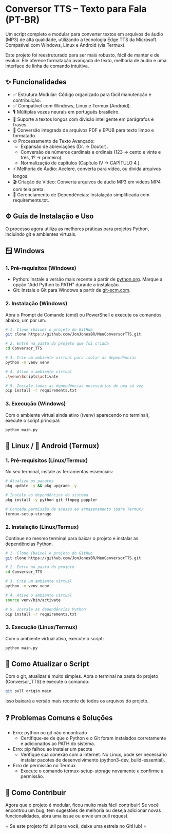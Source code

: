 # Conversor TTS – Texto para Fala (PT-BR)

Um script completo e modular para converter textos em arquivos de áudio (MP3) de alta qualidade, utilizando a tecnologia Edge TTS da Microsoft. Compatível com Windows, Linux e Android (via Termux).

Este projeto foi reestruturado para ser mais robusto, fácil de manter e de evoluir. Ele oferece formatação avançada de texto, melhoria de áudio e uma interface de linha de comando intuitiva.

## ✨ Funcionalidades

- ✅ Estrutura Modular: Código organizado para fácil manutenção e contribuição.
- ✅ Compatível com Windows, Linux e Termux (Android).
- 🎙️ Múltiplas vozes neurais em português brasileiro.
- 📜 Suporte a textos longos com divisão inteligente em parágrafos e frases.
- 📄 Conversão integrada de arquivos PDF e EPUB para texto limpo e formatado.
- ⚙️ Processamento de Texto Avançado:
  - Expansão de abreviações (Dr. → Doutor).
  - Conversão de números cardinais e ordinais (123 → cento e vinte e três, 1º → primeiro).
  - Normalização de capítulos (Capítulo IV → CAPÍTULO 4.).
- ⚡ Melhoria de Áudio: Acelere, converta para vídeo, ou divida arquivos longos.
- 🎬 Criação de Vídeo: Converta arquivos de áudio MP3 em vídeos MP4 com tela preta.
- 🔧 Gerenciamento de Dependências: Instalação simplificada com requirements.txt.

## ⚙️ Guia de Instalação e Uso

O processo agora utiliza as melhores práticas para projetos Python, incluindo git e ambientes virtuais.

## 🪟 Windows

### 1. Pré-requisitos (Windows)

- Python: Instale a versão mais recente a partir de [python.org](https://python.org). Marque a opção "Add Python to PATH" durante a instalação.
- Git: Instale o Git para Windows a partir de [git-scm.com](https://git-scm.com).

### 2. Instalação (Windows)

Abra o Prompt de Comando (cmd) ou PowerShell e execute os comandos abaixo, um por um.

```bash
# 1. Clone (baixe) o projeto do GitHub
git clone https://github.com/JonJonesBR/MeuConversorTTS.git

# 2. Entre na pasta do projeto que foi criada
cd Conversor_TTS

# 3. Crie um ambiente virtual para isolar as dependências
python -m venv venv

# 4. Ative o ambiente virtual
.\venv\Scripts\activate

# 5. Instale todas as dependências necessárias de uma só vez
pip install -r requirements.txt
```

### 3. Execução (Windows)

Com o ambiente virtual ainda ativo ((venv) aparecendo no terminal), execute o script principal:

```bash
python main.py
```

## 🐧 Linux / 📱 Android (Termux)

### 1. Pré-requisitos (Linux/Termux)

No seu terminal, instale as ferramentas essenciais:

```bash
# Atualize os pacotes
pkg update -y && pkg upgrade -y

# Instale as dependências de sistema
pkg install -y python git ffmpeg poppler

# Conceda permissão de acesso ao armazenamento (para Termux)
termux-setup-storage
```

### 2. Instalação (Linux/Termux)

Continue no mesmo terminal para baixar o projeto e instalar as dependências Python.

```bash
# 1. Clone (baixe) o projeto do GitHub
git clone https://github.com/JonJonesBR/MeuConversorTTS.git

# 2. Entre na pasta do projeto
cd Conversor_TTS

# 3. Crie um ambiente virtual
python -m venv venv

# 4. Ative o ambiente virtual
source venv/bin/activate

# 5. Instale as dependências Python
pip install -r requirements.txt
```

### 3. Execução (Linux/Termux)

Com o ambiente virtual ativo, execute o script:

```bash
python main.py
```

## 🔄 Como Atualizar o Script

Com o git, atualizar é muito simples. Abra o terminal na pasta do projeto (Conversor_TTS) e execute o comando:

```bash
git pull origin main
```

Isso baixará a versão mais recente de todos os arquivos do projeto.

## ❓ Problemas Comuns e Soluções

- Erro: python ou git não encontrado
  - Certifique-se de que o Python e o Git foram instalados corretamente e adicionados ao PATH do sistema.
- Erro: pip falhou ao instalar um pacote
  - Verifique sua conexão com a internet. No Linux, pode ser necessário instalar pacotes de desenvolvimento (python3-dev, build-essential).
- Erro de permissão no Termux
  - Execute o comando termux-setup-storage novamente e confirme a permissão.

## 🤝 Como Contribuir

Agora que o projeto é modular, ficou muito mais fácil contribuir! Se você encontrou um bug, tem sugestões de melhoria ou deseja adicionar novas funcionalidades, abra uma issue ou envie um pull request.

⭐ Se este projeto foi útil para você, deixe uma estrela no GitHub! ⭐
